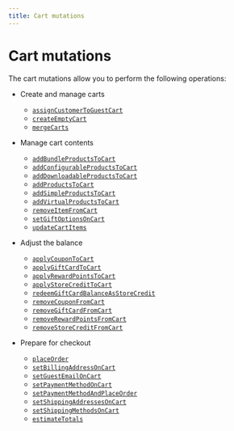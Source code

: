```yaml
---
title: Cart mutations
---
```


# Cart mutations

The cart mutations allow you to perform the following operations:

* Create and manage carts

  * [`assignCustomerToGuestCart`](assign-customer-to-guest-cart.md)
  * [`createEmptyCart`](create-empty-cart.md)
  * [`mergeCarts`](merge.md)

* Manage cart contents

  * [`addBundleProductsToCart`](add-bundle-products.md)
  * [`addConfigurableProductsToCart`](add-configurable-products.md)
  * [`addDownloadableProductsToCart`](add-downloadable-products.md)
  * [`addProductsToCart`](add-products.md)
  * [`addSimpleProductsToCart`](add-simple-products.md)
  * [`addVirtualProductsToCart`](add-virtual-products.md)
  * [`removeItemFromCart`](remove-item.md)
  * [`setGiftOptionsOnCart`](set-gift-options.md)
  * [`updateCartItems`](update-items.md)

* Adjust the balance

  * [`applyCouponToCart`](apply-coupon.md)
  * [`applyGiftCardToCart`](apply-giftcard.md)
  * [`applyRewardPointsToCart`](apply-reward-points.md)
  * [`applyStoreCreditToCart`](apply-store-credit.md)
  * [`redeemGiftCardBalanceAsStoreCredit`](redeem-giftcard-balance.md)
  * [`removeCouponFromCart`](remove-coupon.md)
  * [`removeGiftCardFromCart`](remove-giftcard.md)
  * [`removeRewardPointsFromCart`](remove-reward-points.md)
  * [`removeStoreCreditFromCart`](remove-store-credit.md)

* Prepare for checkout

  * [`placeOrder`](place-order.md)
  * [`setBillingAddressOnCart`](set-billing-address.md)
  * [`setGuestEmailOnCart`](set-guest-email.md)
  * [`setPaymentMethodOnCart`](set-payment-method.md)
  * [`setPaymentMethodAndPlaceOrder`](set-payment-place-order.md)
  * [`setShippingAddressesOnCart`](set-shipping-address.md)
  * [`setShippingMethodsOnCart`](set-shipping-method.md)
  * [`estimateTotals`](estimate-totals.md)
